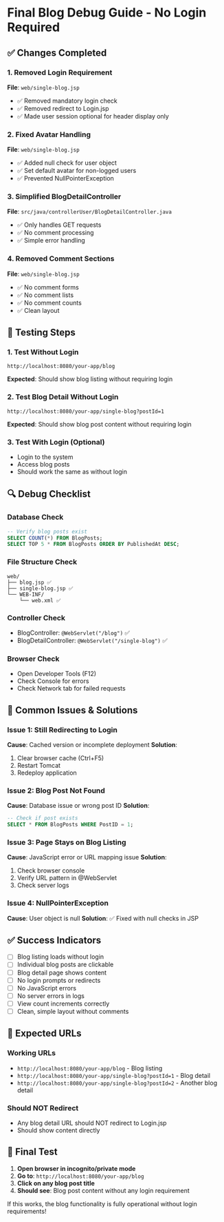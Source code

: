 # Final Blog Debug Guide - No Login Required

## ✅ Changes Completed

### 1. Removed Login Requirement
**File**: `web/single-blog.jsp`
- ✅ Removed mandatory login check
- ✅ Removed redirect to Login.jsp
- ✅ Made user session optional for header display only

### 2. Fixed Avatar Handling
**File**: `web/single-blog.jsp`
- ✅ Added null check for user object
- ✅ Set default avatar for non-logged users
- ✅ Prevented NullPointerException

### 3. Simplified BlogDetailController
**File**: `src/java/controllerUser/BlogDetailController.java`
- ✅ Only handles GET requests
- ✅ No comment processing
- ✅ Simple error handling

### 4. Removed Comment Sections
**File**: `web/single-blog.jsp`
- ✅ No comment forms
- ✅ No comment lists
- ✅ No comment counts
- ✅ Clean layout

## 🧪 Testing Steps

### 1. Test Without Login
```
http://localhost:8080/your-app/blog
```
**Expected**: Should show blog listing without requiring login

### 2. Test Blog Detail Without Login
```
http://localhost:8080/your-app/single-blog?postId=1
```
**Expected**: Should show blog post content without requiring login

### 3. Test With Login (Optional)
- Login to the system
- Access blog posts
- Should work the same as without login

## 🔍 Debug Checklist

### Database Check
```sql
-- Verify blog posts exist
SELECT COUNT(*) FROM BlogPosts;
SELECT TOP 5 * FROM BlogPosts ORDER BY PublishedAt DESC;
```

### File Structure Check
```
web/
├── blog.jsp ✅
├── single-blog.jsp ✅
└── WEB-INF/
    └── web.xml ✅
```

### Controller Check
- BlogController: `@WebServlet("/blog")` ✅
- BlogDetailController: `@WebServlet("/single-blog")` ✅

### Browser Check
- Open Developer Tools (F12)
- Check Console for errors
- Check Network tab for failed requests

## 🚨 Common Issues & Solutions

### Issue 1: Still Redirecting to Login
**Cause**: Cached version or incomplete deployment
**Solution**: 
1. Clear browser cache (Ctrl+F5)
2. Restart Tomcat
3. Redeploy application

### Issue 2: Blog Post Not Found
**Cause**: Database issue or wrong post ID
**Solution**:
```sql
-- Check if post exists
SELECT * FROM BlogPosts WHERE PostID = 1;
```

### Issue 3: Page Stays on Blog Listing
**Cause**: JavaScript error or URL mapping issue
**Solution**:
1. Check browser console
2. Verify URL pattern in @WebServlet
3. Check server logs

### Issue 4: NullPointerException
**Cause**: User object is null
**Solution**: ✅ Fixed with null checks in JSP

## ✅ Success Indicators

- [ ] Blog listing loads without login
- [ ] Individual blog posts are clickable
- [ ] Blog detail page shows content
- [ ] No login prompts or redirects
- [ ] No JavaScript errors
- [ ] No server errors in logs
- [ ] View count increments correctly
- [ ] Clean, simple layout without comments

## 📝 Expected URLs

### Working URLs
- `http://localhost:8080/your-app/blog` - Blog listing
- `http://localhost:8080/your-app/single-blog?postId=1` - Blog detail
- `http://localhost:8080/your-app/single-blog?postId=2` - Another blog detail

### Should NOT Redirect
- Any blog detail URL should NOT redirect to Login.jsp
- Should show content directly

## 🎯 Final Test

1. **Open browser in incognito/private mode**
2. **Go to**: `http://localhost:8080/your-app/blog`
3. **Click on any blog post title**
4. **Should see**: Blog post content without any login requirement

If this works, the blog functionality is fully operational without login requirements! 